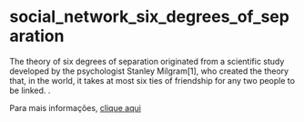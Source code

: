 # social_network_six_degrees_of_separation
The theory of six degrees of separation originated from a scientific study developed by the psychologist Stanley Milgram[1], who created the theory that, in the world, it takes at most six ties of friendship for any two people to be linked. .


Para mais informações, <a href="https://pt.wikipedia.org/wiki/Teoria_dos_seis_graus_de_separa%C3%A7%C3%A3o#:~:text=A%20teoria%20dos%20seis%20graus,duas%20pessoas%20quaisquer%20estejam%20ligadas.">clique aqui</a></p>
